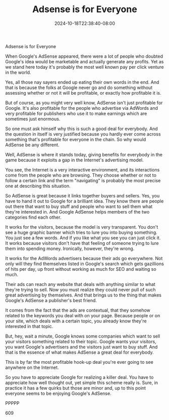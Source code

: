 ﻿---
title: "Adsense is for Everyone"
date: 2024-10-18T22:38:40-08:00
description: "Adsense Tips for Web Success"
featured_image: "/images/Adsense.jpg"
tags: ["Adsense"]
---

Adsense is for Everyone

When Google's AdSense appeared, there were a lot of people who doubted Google's idea would be marketable and actually generate any profits. Yet as we stand here today it's probably the most well known pay per click venture in the world.

Yes, all those nay sayers ended up eating their own words in the end. And that is because the folks at Google never go and do something without assessing whether or not it will be profitable, or exactly how profitable it is.

But of course, as you might very well know, AdSense isn't just profitable for Google. It's also profitable for the people who advertise via AdWords and very profitable for publishers who use it to make earnings which are sometimes just enormous.

So one must ask himself why this is such a good deal for everybody. And the question in itself is very justified because you hardly ever come across something that's profitable for everyone in the chain. So why would AdSense be any different.

Well, AdSense is where it stands today, giving benefits for everybody in the game because it exploits a gap in the Internet's advertising model.

You see, the Internet is a very interactive environment, and its interactions come from the people who are browsing. They choose whether or not to follow a certain link and the term "navigating" is probably the most precise one at describing this situation.

So AdSense is great because it links together buyers and sellers. Yes, you have to hand it out to Google for a brilliant idea. They know there are people out there that want to buy stuff and people who want to sell them what they're interested in. And Google AdSense helps members of the two categories find each other.

It works for the visitors, because the model is very transparent. You don't see a huge graphic banner which tries to lure you into buying something. You just see a few words. And if you like what you see you can just click it. It works because visitors don't have that feeling of someone trying to lure them into spending money. Ironically, however, they're wrong.

It works for the AdWords advertisers because their ads go everywhere. Not only will they find themselves listed in Google's search which gets gazillions of hits per day, up front without working as much for SEO and waiting so much.

Their ads can reach any website that deals with anything similar to what they're trying to sell. Now you must realize they could never pull of such great advertising by themselves. And that brings us to the thing that makes Google's AdSense a publisher's best friend.

It comes from the fact that the ads are contextual, that they somehow related to the keywords you deal with on your page. Because people or on your site, which deals with a certain topic, you already know they're interested in that topic. 

But, hey, wait a minute, Google knows some companies which want to sell your visitors something related to their topic. Google wants your visitors, you want Google's advertisers and the visitors just want to buy stuff. And that is the essence of what makes AdSense a great deal for everybody.

This is by far the most profitable hook-up deal you're ever going to see anywhere on the Internet.

So you have to appreciate Google for realizing a killer deal. You have to appreciate how well thought out, yet simple this scheme really is. Sure, in practice it has a few quirks but those are minor and, up to this point everyone seems to be enjoying Google's AdSense.

PPPPP

609

